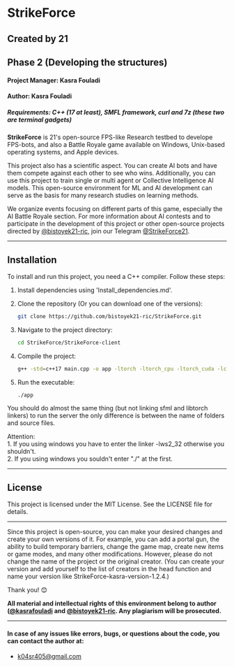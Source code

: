 # StrikeForce
## Created by 21

## Phase 2 (Developing the structures)
#### Project Manager: Kasra Fouladi
#### Author: Kasra Fouladi

##### Requirements: C++ (17 at least), SMFL framework, curl and 7z (these two are terminal gadgets)

**StrikeForce** is 21's open-source FPS-like Research testbed to develope FPS-bots, and also a Battle Royale game available on Windows, Unix-based operating systems, and Apple devices.

This project also has a scientific aspect. You can create AI bots and have them compete against each other to see who wins. Additionally, you can use this project to train single or multi agent or Collective Intelligence AI models. This open-source environment for ML and AI development can serve as the basis for many research studies on learning methods.

We organize events focusing on different parts of this game, especially the AI Battle Royale section. For more information about AI contests and to participate in the development of this project or other open-source projects directed by [@bistoyek21-ric](https://github.com/bistoyek21-ric), join our Telegram [@StrikeForce21](https://t.me/StrikeForce21).

---

## Installation

To install and run this project, you need a C++ compiler. Follow these steps:

1. Install dependencies using 'Install_dependencies.md'.

2. Clone the repository (Or you can download one of the versions):
    ```sh
    git clone https://github.com/bistoyek21-ric/StrikeForce.git
    ```
3. Navigate to the project directory:
    ```sh
    cd StrikeForce/StrikeForce-client
    ```
4. Compile the project:
    ```sh
    g++ -std=c++17 main.cpp -o app -ltorch -ltorch_cpu -ltorch_cuda -lc10 -lc10_cuda -lsfml-graphics -lsfml-window -lsfml-system && ./app
    ```
5. Run the executable:
    ```sh
    ./app
    ```

You should do almost the same thing (but not linking sfml and libtorch linkers) to run the server the only difference is between the name of folders and source files.

Attention:\
    1. If you using windows you have to enter the linker -lws2_32 otherwise you shouldn't.\
    2. If you using windows you souldn't enter "./" at the first.
    
---

## License

This project is licensed under the MIT License. See the LICENSE file for details.

---

Since this project is open-source, you can make your desired changes and create your own versions of it. For example, you can add a portal gun, the ability to build temporary barriers, change the game map, create new items or game modes, and many other modifications. However, please do not change the name of the project or the original creator. (You can create your version and add yourself to the list of creators in the head function and name your version like StrikeForce-kasra-version-1.2.4.)

Thank you! 😊

**All material and intellectual rights of this environment belong to author ([@kasrafouladi](https://github.com/kasrafouladi) and [@bistoyek21-ric](https://github.com/bistoyek21-ric). Any plagiarism will be prosecuted.**

---

#### In case of any issues like errors, bugs, or questions about the code, you can contact the author at:
- k04sr405@gmail.com

